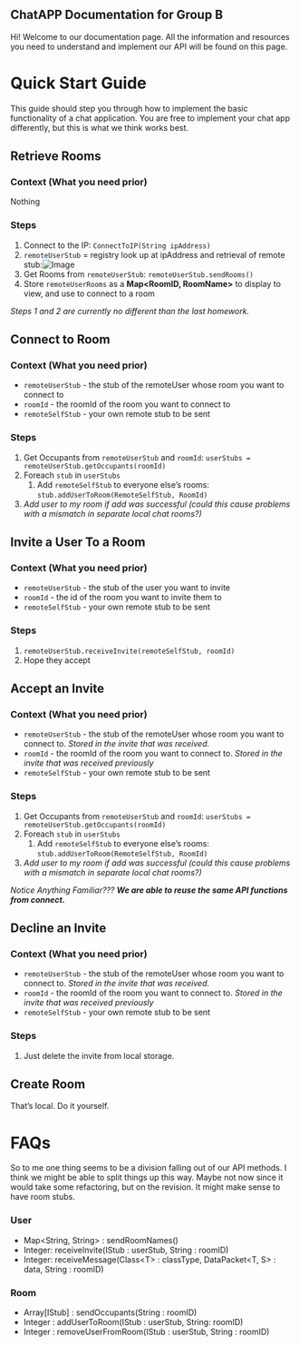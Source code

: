 ## ChatAPP Documentation for Group B
Hi! Welcome to our documentation page. All the information and resources you need to understand and implement our API will be found on this page.


# Quick Start Guide

This guide should step you through how to implement the basic functionality of a chat application. You are free to implement your chat app differently, but this is what we think works best.

## Retrieve Rooms

### Context (What you need prior)
Nothing

### Steps
1. Connect to the IP: `ConnectToIP(String ipAddress)`
1. `remoteUserStub` = registry look up at ipAddress and retrieval of remote stub:![Image](https://i.imgur.com/gqjB4Er.png)
1. Get Rooms from `remoteUserStub`: `remoteUserStub.sendRooms()`
1. Store `remoteUserRooms` as a **Map\<RoomID, RoomName\>** to display to view, and use to connect to a room

*Steps 1 and 2 are currently no different than the last homework.*

## Connect to Room
### Context (What you need prior)
* `remoteUserStub` - the stub of the remoteUser whose room you want to connect to
* `roomId` - the roomId of the room you want to connect to
* `remoteSelfStub` - your own remote stub to be sent

### Steps
1. Get Occupants from `remoteUserStub` and `roomId`: `userStubs = remoteUserStub.getOccupants(roomId)`
1. Foreach `stub` in `userStubs`
	1. Add `remoteSelfStub` to everyone else’s rooms: `stub.addUserToRoom(RemoteSelfStub, RoomId)`
1. *Add user to my room if add was successful (could this cause problems with a mismatch in separate local chat rooms?)*	


## Invite a User To a Room

### Context (What you need prior)
* `remoteUserStub` - the stub of the user you want to invite
* `roomId` - the id of the room you want to invite them to
* `remoteSelfStub` - your own remote stub to be sent

### Steps
1. `remoteUserStub.receiveInvite(remoteSelfStub, roomId)`
1. Hope they accept



## Accept an Invite
### Context (What you need prior)
* `remoteUserStub` - the stub of the remoteUser whose room you want to connect to. *Stored in the invite that was received.*
* `roomId` - the roomId of the room you want to connect to. *Stored in the invite that was received previously*
* `remoteSelfStub` - your own remote stub to be sent

### Steps
1. Get Occupants from `remoteUserStub` and `roomId`: `userStubs = remoteUserStub.getOccupants(roomId)`
1. Foreach `stub` in `userStubs`
	1. Add `remoteSelfStub` to everyone else’s rooms: `stub.addUserToRoom(RemoteSelfStub, RoomId)`
1. *Add user to my room if add was successful (could this cause problems with a mismatch in separate local chat rooms?)*

*Notice Anything Familiar???* ***We are able to reuse the same API functions from connect.***


## Decline an Invite
### Context (What you need prior)
* `remoteUserStub` - the stub of the remoteUser whose room you want to connect to. *Stored in the invite that was received.*
* `roomId` - the roomId of the room you want to connect to. *Stored in the invite that was received previously*
* `remoteSelfStub` - your own remote stub to be sent

### Steps
1. Just delete the invite from local storage.

## Create Room

That’s local. Do it yourself.

# FAQs

So to me one thing seems to be a division falling out of our API methods. I think we might be able to split things up this way. Maybe not now since it would take some refactoring, but on the revision. It might make sense to have room stubs. 

### User
* Map\<String, String\> : sendRoomNames() 
* Integer: receiveInvite(IStub : userStub, String : roomID)
* Integer: receiveMessage(Class\<T\> : classType, DataPacket\<T, S\> : data, String : roomID)

### Room
* Array[IStub] : sendOccupants(String : roomID)
* Integer : addUserToRoom(IStub : userStub, String: roomID)
* Integer : removeUserFromRoom(IStub : userStub, String : roomID)



